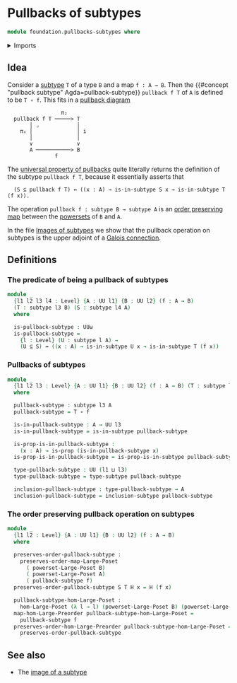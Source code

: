 # Pullbacks of subtypes

```agda
module foundation.pullbacks-subtypes where
```

<details><summary>Imports</summary>

```agda
open import foundation.logical-equivalences
open import foundation.powersets
open import foundation.universe-levels

open import foundation-core.function-types
open import foundation-core.propositions
open import foundation-core.subtypes

open import order-theory.order-preserving-maps-large-posets
open import order-theory.order-preserving-maps-large-preorders
```

</details>

## Idea

Consider a [subtype](foundation-core.subtypes.md) `T` of a type `B` and a map
`f : A → B`. Then the {{#concept "pullback subtype" Agda=pullback-subtype}}
`pullback f T` of `A` is defined to be `T ∘ f`. This fits in a
[pullback diagram](foundation-core.pullbacks.md)

```text
                 π₂
  pullback f T ─────> T
       │ ⌟            │
    π₁ │              │ i
       │              │
       ∨              ∨
       A ───────────> B
               f
```

The
[universal property of pullbacks](foundation.universal-property-pullbacks.md)
quite literally returns the definition of the subtype `pullback f T`, because it
essentially asserts that

```text
  (S ⊆ pullback f T) ↔ ((x : A) → is-in-subtype S x → is-in-subtype T (f x)).
```

The operation `pullback f : subtype B → subtype A` is an
[order preserving map](order-theory.order-preserving-maps-large-posets.md)
between the [powersets](foundation.powersets.md) of `B` and `A`.

In the file [Images of subtypes](foundation.images-subtypes.md) we show that the
pullback operation on subtypes is the upper adjoint of a
[Galois connection](order-theory.galois-connections-large-posets.md).

## Definitions

### The predicate of being a pullback of subtypes

```agda
module _
  {l1 l2 l3 l4 : Level} {A : UU l1} {B : UU l2} (f : A → B)
  (T : subtype l3 B) (S : subtype l4 A)
  where

  is-pullback-subtype : UUω
  is-pullback-subtype =
    {l : Level} (U : subtype l A) →
    (U ⊆ S) ↔ ((x : A) → is-in-subtype U x → is-in-subtype T (f x))
```

### Pullbacks of subtypes

```agda
module _
  {l1 l2 l3 : Level} {A : UU l1} {B : UU l2} (f : A → B) (T : subtype l3 B)
  where

  pullback-subtype : subtype l3 A
  pullback-subtype = T ∘ f

  is-in-pullback-subtype : A → UU l3
  is-in-pullback-subtype = is-in-subtype pullback-subtype

  is-prop-is-in-pullback-subtype :
    (x : A) → is-prop (is-in-pullback-subtype x)
  is-prop-is-in-pullback-subtype = is-prop-is-in-subtype pullback-subtype

  type-pullback-subtype : UU (l1 ⊔ l3)
  type-pullback-subtype = type-subtype pullback-subtype

  inclusion-pullback-subtype : type-pullback-subtype → A
  inclusion-pullback-subtype = inclusion-subtype pullback-subtype
```

### The order preserving pullback operation on subtypes

```agda
module _
  {l1 l2 : Level} {A : UU l1} {B : UU l2} (f : A → B)
  where

  preserves-order-pullback-subtype :
    preserves-order-map-Large-Poset
      ( powerset-Large-Poset B)
      ( powerset-Large-Poset A)
      ( pullback-subtype f)
  preserves-order-pullback-subtype S T H x = H (f x)

  pullback-subtype-hom-Large-Poset :
    hom-Large-Poset (λ l → l) (powerset-Large-Poset B) (powerset-Large-Poset A)
  map-hom-Large-Preorder pullback-subtype-hom-Large-Poset =
    pullback-subtype f
  preserves-order-hom-Large-Preorder pullback-subtype-hom-Large-Poset =
    preserves-order-pullback-subtype
```

## See also

- The [image of a subtype](foundation.images-subtypes.md)
